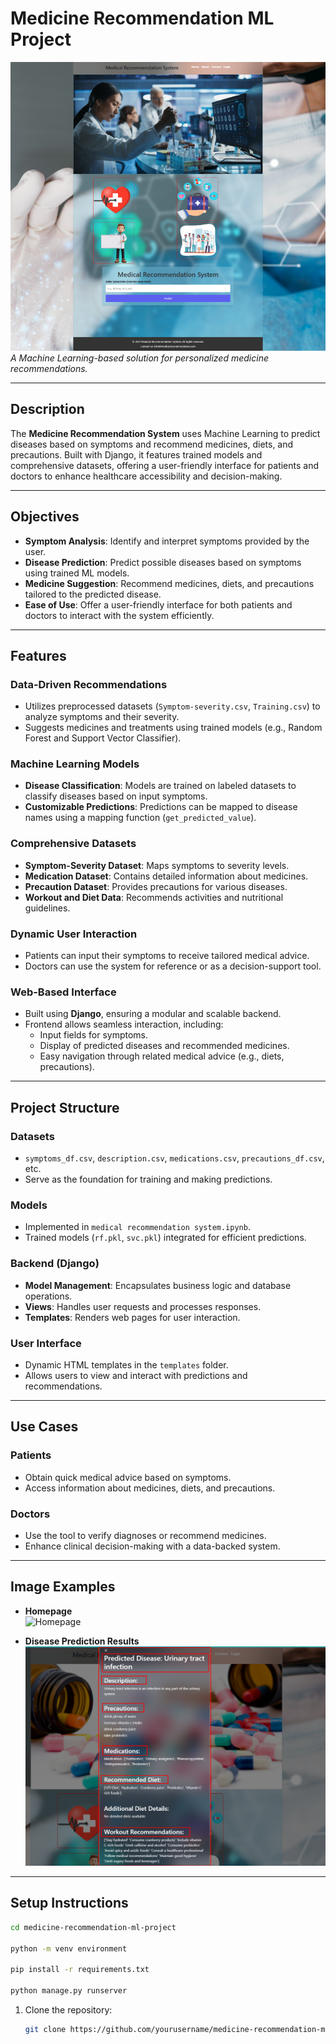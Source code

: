 # **Medicine Recommendation ML Project**

![Project Banner](asset/Result.png)  
*A Machine Learning-based solution for personalized medicine recommendations.*

---

## **Description**
The **Medicine Recommendation System** uses Machine Learning to predict diseases based on symptoms and recommend medicines, diets, and precautions. Built with Django, it features trained models and comprehensive datasets, offering a user-friendly interface for patients and doctors to enhance healthcare accessibility and decision-making.

---

## **Objectives**
- **Symptom Analysis**: Identify and interpret symptoms provided by the user.
- **Disease Prediction**: Predict possible diseases based on symptoms using trained ML models.
- **Medicine Suggestion**: Recommend medicines, diets, and precautions tailored to the predicted disease.
- **Ease of Use**: Offer a user-friendly interface for both patients and doctors to interact with the system efficiently.

---

## **Features**

### **Data-Driven Recommendations**
- Utilizes preprocessed datasets (`Symptom-severity.csv`, `Training.csv`) to analyze symptoms and their severity.
- Suggests medicines and treatments using trained models (e.g., Random Forest and Support Vector Classifier).

### **Machine Learning Models**
- **Disease Classification**: Models are trained on labeled datasets to classify diseases based on input symptoms.
- **Customizable Predictions**: Predictions can be mapped to disease names using a mapping function (`get_predicted_value`).

### **Comprehensive Datasets**
- **Symptom-Severity Dataset**: Maps symptoms to severity levels.
- **Medication Dataset**: Contains detailed information about medicines.
- **Precaution Dataset**: Provides precautions for various diseases.
- **Workout and Diet Data**: Recommends activities and nutritional guidelines.

### **Dynamic User Interaction**
- Patients can input their symptoms to receive tailored medical advice.
- Doctors can use the system for reference or as a decision-support tool.

### **Web-Based Interface**
- Built using **Django**, ensuring a modular and scalable backend.
- Frontend allows seamless interaction, including:
  - Input fields for symptoms.
  - Display of predicted diseases and recommended medicines.
  - Easy navigation through related medical advice (e.g., diets, precautions).

---

## **Project Structure**

### **Datasets**
- `symptoms_df.csv`, `description.csv`, `medications.csv`, `precautions_df.csv`, etc.
- Serve as the foundation for training and making predictions.

### **Models**
- Implemented in `medical recommendation system.ipynb`.
- Trained models (`rf.pkl`, `svc.pkl`) integrated for efficient predictions.

### **Backend (Django)**
- **Model Management**: Encapsulates business logic and database operations.
- **Views**: Handles user requests and processes responses.
- **Templates**: Renders web pages for user interaction.

### **User Interface**
- Dynamic HTML templates in the `templates` folder.
- Allows users to view and interact with predictions and recommendations.

---

## **Use Cases**

### **Patients**
- Obtain quick medical advice based on symptoms.
- Access information about medicines, diets, and precautions.

### **Doctors**
- Use the tool to verify diagnoses or recommend medicines.
- Enhance clinical decision-making with a data-backed system.

---

## **Image Examples**
- **Homepage**  
  ![Homepage](path/to/homepage_image.png)

- **Disease Prediction Results**  
  ![Prediction Results](asset/result2.png)

---

## **Setup Instructions**
  ```bash
cd medicine-recommendation-ml-project

python -m venv environment

pip install -r requirements.txt

python manage.py runserver
```




1. Clone the repository:
   ```bash
   git clone https://github.com/yourusername/medicine-recommendation-ml-project.git

